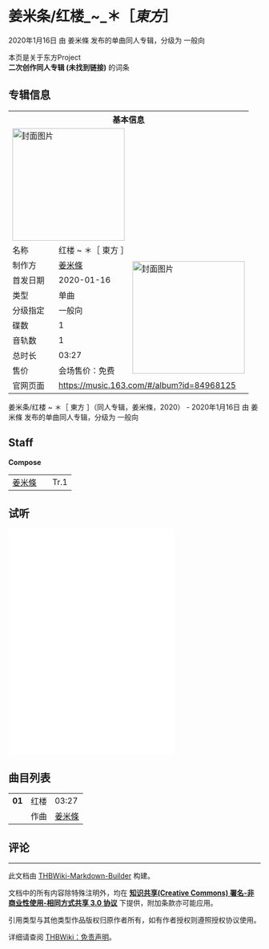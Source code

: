 # 姜米条/红楼_~_＊［_東方_］

<!-- source html: G:\repos\THBWiki-Markdown-Builder\THBWikiMarkdown\Temp\main\4\49\ns0%3A%E5%A7%9C%E7%B1%B3%E6%9D%A1%2F%E7%BA%A2%E6%A5%BC_%7E_%EF%BC%8A%EF%BC%BB_%E6%9D%B1%E6%96%B9_%EF%BC%BD.html -->

2020年1月16日 由 姜米條  发布的单曲同人专辑，分级为 一般向

本页是关于东方Project  
 **二次创作同人专辑 (未找到链接)** 的词条

## 专辑信息

<table><tbody><tr><th colspan="3">基本信息</th></tr><tr><td class="cover-artwork-mobile" colspan="2"><a href="./文件-姜米条／红楼_~_＊［_東方_］封面.png.md" class="image" title="封面图片"><img alt="封面图片" src="https://upload.thwiki.cc/thumb/9/91/%E5%A7%9C%E7%B1%B3%E6%9D%A1%EF%BC%8F%E7%BA%A2%E6%A5%BC_~_%EF%BC%8A%EF%BC%BB_%E6%9D%B1%E6%96%B9_%EF%BC%BD%E5%B0%81%E9%9D%A2.png/224px-%E5%A7%9C%E7%B1%B3%E6%9D%A1%EF%BC%8F%E7%BA%A2%E6%A5%BC_~_%EF%BC%8A%EF%BC%BB_%E6%9D%B1%E6%96%B9_%EF%BC%BD%E5%B0%81%E9%9D%A2.png" decoding="async" loading="lazy" width="224" height="224" srcset="https://upload.thwiki.cc/thumb/9/91/%E5%A7%9C%E7%B1%B3%E6%9D%A1%EF%BC%8F%E7%BA%A2%E6%A5%BC_~_%EF%BC%8A%EF%BC%BB_%E6%9D%B1%E6%96%B9_%EF%BC%BD%E5%B0%81%E9%9D%A2.png/336px-%E5%A7%9C%E7%B1%B3%E6%9D%A1%EF%BC%8F%E7%BA%A2%E6%A5%BC_~_%EF%BC%8A%EF%BC%BB_%E6%9D%B1%E6%96%B9_%EF%BC%BD%E5%B0%81%E9%9D%A2.png 1.5x, https://upload.thwiki.cc/thumb/9/91/%E5%A7%9C%E7%B1%B3%E6%9D%A1%EF%BC%8F%E7%BA%A2%E6%A5%BC_~_%EF%BC%8A%EF%BC%BB_%E6%9D%B1%E6%96%B9_%EF%BC%BD%E5%B0%81%E9%9D%A2.png/448px-%E5%A7%9C%E7%B1%B3%E6%9D%A1%EF%BC%8F%E7%BA%A2%E6%A5%BC_~_%EF%BC%8A%EF%BC%BB_%E6%9D%B1%E6%96%B9_%EF%BC%BD%E5%B0%81%E9%9D%A2.png 2x" data-file-width="1210" data-file-height="1210"></a></td>
</tr><tr><td class="label">名称</td><td colspan="2"> 红楼 ~ ＊［ 東方 ］ </td></tr><tr><td class="label">制作方</td><td><a href="./姜米條.md" title="姜米條">姜米條</a></td><td class="cover-artwork" rowspan="8" style="min-width:224px;"><a href="./文件-姜米条／红楼_~_＊［_東方_］封面.png.md" class="image" title="封面图片"><img alt="封面图片" src="https://upload.thwiki.cc/thumb/9/91/%E5%A7%9C%E7%B1%B3%E6%9D%A1%EF%BC%8F%E7%BA%A2%E6%A5%BC_~_%EF%BC%8A%EF%BC%BB_%E6%9D%B1%E6%96%B9_%EF%BC%BD%E5%B0%81%E9%9D%A2.png/224px-%E5%A7%9C%E7%B1%B3%E6%9D%A1%EF%BC%8F%E7%BA%A2%E6%A5%BC_~_%EF%BC%8A%EF%BC%BB_%E6%9D%B1%E6%96%B9_%EF%BC%BD%E5%B0%81%E9%9D%A2.png" decoding="async" loading="lazy" width="224" height="224" srcset="https://upload.thwiki.cc/thumb/9/91/%E5%A7%9C%E7%B1%B3%E6%9D%A1%EF%BC%8F%E7%BA%A2%E6%A5%BC_~_%EF%BC%8A%EF%BC%BB_%E6%9D%B1%E6%96%B9_%EF%BC%BD%E5%B0%81%E9%9D%A2.png/336px-%E5%A7%9C%E7%B1%B3%E6%9D%A1%EF%BC%8F%E7%BA%A2%E6%A5%BC_~_%EF%BC%8A%EF%BC%BB_%E6%9D%B1%E6%96%B9_%EF%BC%BD%E5%B0%81%E9%9D%A2.png 1.5x, https://upload.thwiki.cc/thumb/9/91/%E5%A7%9C%E7%B1%B3%E6%9D%A1%EF%BC%8F%E7%BA%A2%E6%A5%BC_~_%EF%BC%8A%EF%BC%BB_%E6%9D%B1%E6%96%B9_%EF%BC%BD%E5%B0%81%E9%9D%A2.png/448px-%E5%A7%9C%E7%B1%B3%E6%9D%A1%EF%BC%8F%E7%BA%A2%E6%A5%BC_~_%EF%BC%8A%EF%BC%BB_%E6%9D%B1%E6%96%B9_%EF%BC%BD%E5%B0%81%E9%9D%A2.png 2x" data-file-width="1210" data-file-height="1210"></a></td>
</tr><tr><td class="label">首发日期</td><td>2020-01-16</td></tr><tr><td class="label">类型</td><td>单曲</td></tr><tr><td class="label">分级指定</td><td>一般向</td></tr><tr><td class="label">碟数</td><td>1</td></tr><tr><td class="label">音轨数</td><td>1</td></tr><tr><td class="label">总时长</td><td>03:27</td></tr><tr><td class="label">售价</td><td>会场售价：免费</td></tr>
<tr><td class="label">官网页面</td><td colspan="2"><a rel="nofollow" class="external free" href="https://music.163.com/#/album?id=84968125">https://music.163.com/#/album?id=84968125</a></td></tr></tbody></table>

姜米条/红楼 ~ ＊［ 東方 ］（同人专辑，姜米條，2020） - 2020年1月16日 由 姜米條  发布的单曲同人专辑，分级为 一般向

## Staff
  
 **Compose**   

<table><tbody><tr><td><a href="./姜米條.md" title="姜米條">姜米條</a></td><td></td><td>Tr.1</td></tr></tbody></table>



## 试听
  
<iframe width="330" height="450" scrolling="no" frameborder="no" marginwidth="0" marginheight="0" sandbox="allow-scripts allow-same-origin" src="//music.163.com/outchain/player?type=1&amp;id=84968125&amp;height=430"></iframe>

  


## 曲目列表

<table><tbody><tr><td id="1" class="infoYL"><b>01</b></td><td id="红楼" colspan="2" class="title">红楼<span class="thcsearchlinks"><a rel="nofollow" class="external text" href="https://cd.thwiki.cc?arrange=姜米條&amp;fromwiki=姜米条/红楼_~_＊［_東方_］"><span title="搜索相似同人曲"></span></a></span></td><td class="time">03:27</td></tr><tr><td class="left"></td><td class="label">作曲</td><td class="text" colspan="2"><a href="./姜米條.md" title="姜米條">姜米條</a><span class="thcsearchlinks"><a rel="nofollow" class="external text" href="https://cd.thwiki.cc?arrange=，姜米條&amp;fromwiki=姜米条/红楼_~_＊［_東方_］"><span></span></a></span></td></tr></tbody></table>



## 评论




---

此文档由 [THBWiki-Markdown-Builder](https://github.com/Delsin-Yu/THBWiki-Markdown-Builder) 构建。

文档中的所有内容除特殊注明外，均在 [**知识共享(Creative Commons) 署名-非商业性使用-相同方式共享 3.0 协议**](https://creativecommons.org/licenses/by-sa/3.0/deed.zh-hans) 下提供，附加条款亦可能应用。

引用类型与其他类型作品版权归原作者所有，如有作者授权则遵照授权协议使用。

详细请查阅 [THBWiki：免责声明](https://thbwiki.cc/THBWiki:%E5%85%8D%E8%B4%A3%E5%A3%B0%E6%98%8E)。

